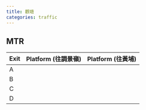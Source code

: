```yaml
---
title: 觀塘
categories: traffic
---
```

## MTR

| Exit | Platform (往調景嶺) | Platform (往黃埔) |
| ---- | --------------- | -------------- |
| A    |                 |                |
| B    |                 |                |
| C    |                 |                |
| D    |                 |                |


